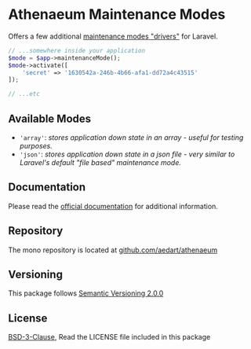 # Athenaeum Maintenance Modes

Offers a few additional [maintenance modes "drivers"](https://laravel.com/docs/9.x/configuration#maintenance-mode) for Laravel.

```php
// ...somewhere inside your application
$mode = $app->maintenanceMode();
$mode->activate([
    'secret' => '1630542a-246b-4b66-afa1-dd72a4c43515'
]);

// ...etc
```

## Available Modes

* `'array'`: _stores application down state in an array - useful for testing purposes._
* `'json'`: _stores application down state in a json file - very similar to Laravel's default "file based" maintenance mode._

## Documentation

Please read the [official documentation](https://aedart.github.io/athenaeum/) for additional information.

## Repository

The mono repository is located at [github.com/aedart/athenaeum](https://github.com/aedart/athenaeum)

## Versioning

This package follows [Semantic Versioning 2.0.0](http://semver.org/)

## License

[BSD-3-Clause](http://spdx.org/licenses/BSD-3-Clause), Read the LICENSE file included in this package
